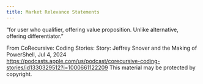 ```yaml
---
title: Market Relevance Statements
---
```


“for user who qualifier, offering value proposition. Unlike alternative, offering differentiator.”

From CoRecursive: Coding Stories: Story: Jeffrey Snover and the Making of PowerShell, Jul 4, 2024
https://podcasts.apple.com/us/podcast/corecursive-coding-stories/id1330329512?i=1000661122209
This material may be protected by copyright.
